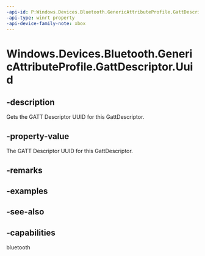 ```yaml
---
-api-id: P:Windows.Devices.Bluetooth.GenericAttributeProfile.GattDescriptor.Uuid
-api-type: winrt property
-api-device-family-note: xbox
---
```


<!-- Property syntax
public System.Guid Uuid { get; }
-->

# Windows.Devices.Bluetooth.GenericAttributeProfile.GattDescriptor.Uuid

## -description
Gets the GATT Descriptor UUID for this GattDescriptor.

## -property-value
The GATT Descriptor UUID for this GattDescriptor.

## -remarks

## -examples

## -see-also

## -capabilities
bluetooth
